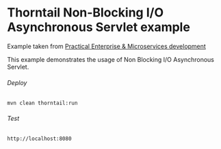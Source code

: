 Thorntail Non-Blocking I/O Asynchronous Servlet example
=====================================

Example taken from [Practical Enterprise & Microservices development](http://www.itbuzzpress.com/ebooks/java-ee-7-development-on-wildfly.html)

This example demonstrates the usage of Non Blocking I/O Asynchronous Servlet. 

###### Deploy
```shell
mvn clean thorntail:run
```
###### Test
```shell
http://localhost:8080 
```
 
